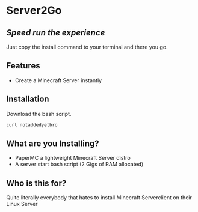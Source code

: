 # Server2Go
## _Speed run the experience_

Just copy the install command to your terminal and there you go.

## Features

- Create a Minecraft Server instantly

## Installation



Download the bash script.

```sh
curl notaddedyetbro
```
## What are you Installing?

- PaperMC a lightweight Minecraft Server distro
- A server start bash script (2 Gigs of RAM allocated)

## Who is this for?

Quite literally everybody that hates to install Minecraft Serverclient on their Linux Server
